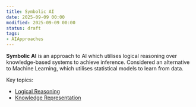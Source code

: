 ```yaml
---
title: Symbolic AI
date: 2025-09-09 00:00
modified: 2025-09-09 00:00
status: draft
tags:
- AIApproaches
---
```


**Symbolic AI** is an approach to AI which utilises logical reasoning over knowledge-based systems to achieve inference. Considered an alternative to Machine Learning, which utilises statistical models to learn from data.

Key topics:
- [Logical Reasoning](logical-reasoning.md)
- [Knowledge Representation](knowledge-representation.md)